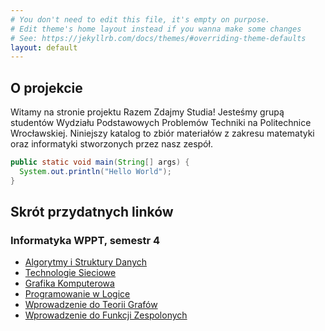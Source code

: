 ```yaml
---
# You don't need to edit this file, it's empty on purpose.
# Edit theme's home layout instead if you wanna make some changes
# See: https://jekyllrb.com/docs/themes/#overriding-theme-defaults
layout: default
---
```


O projekcie
---

Witamy na stronie projektu Razem Zdajmy Studia! Jesteśmy grupą studentów Wydziału Podstawowych Problemów Techniki na Politechnice Wrocławskiej. Niniejszy katalog to zbiór materiałów z zakresu matematyki oraz informatyki stworzonych przez nasz zespół.

```java
public static void main(String[] args) {
  System.out.println("Hello World");
}
```

Skrót przydatnych linków
---

### Informatyka WPPT, semestr 4

* [Algorytmy i Struktury Danych](http://cs.pwr.edu.pl/golebiewski/)
* [Technologie Sieciowe](http://cs.pwr.edu.pl/krzywiecki/teaching.html)
* [Grafika Komputerowa](https://drive.google.com/drive/folders/1Eyjbc0yleaQkyKj6yf2O_NcmuwF7e4IU)
* [Programowanie w Logice](http://ki.pwr.edu.pl/kobylanski/dydaktyka/page6/page2/index.html)
* [Wprowadzenie do Teorii Grafów](http://cs.pwr.edu.pl/kuchta/)
* [Wprowadzenie do Funkcji Zespolonych](http://cs.pwr.edu.pl/ralowski/dydaktyka/funkcje_zespolone/wiosna_2018/complex.html)
